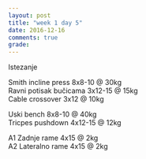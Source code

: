 ```yaml
---
layout: post
title: "week 1 day 5"
date: 2016-12-16
comments: true
grade:
---
```


Istezanje

Smith incline press 8x8-10 @ 30kg  
Ravni potisak bučicama 3x12-15 @ 15kg  
Cable crossover 3x12 @ 10kg  

Uski bench 8x8-10 @ 40kg  
Tricpes pushdown 4x12-15 @ 12kg  

A1 Zadnje rame 4x15 @ 2kg  
A2 Lateralno rame 4x15 @ 2kg  
